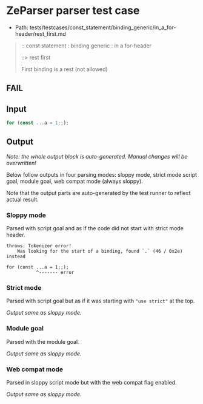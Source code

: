 # ZeParser parser test case

- Path: tests/testcases/const_statement/binding_generic/in_a_for-header/rest_first.md

> :: const statement : binding generic : in a for-header
>
> ::> rest first
>
> First binding is a rest (not allowed)
>
> 

## FAIL

## Input

`````js
for (const ...a = 1;;);
`````

## Output

_Note: the whole output block is auto-generated. Manual changes will be overwritten!_

Below follow outputs in four parsing modes: sloppy mode, strict mode script goal, module goal, web compat mode (always sloppy).

Note that the output parts are auto-generated by the test runner to reflect actual result.

### Sloppy mode

Parsed with script goal and as if the code did not start with strict mode header.

`````
throws: Tokenizer error!
    Was looking for the start of a binding, found `.` (46 / 0x2e) instead

for (const ...a = 1;;);
           ^------- error
`````

### Strict mode

Parsed with script goal but as if it was starting with `"use strict"` at the top.

_Output same as sloppy mode._

### Module goal

Parsed with the module goal.

_Output same as sloppy mode._

### Web compat mode

Parsed in sloppy script mode but with the web compat flag enabled.

_Output same as sloppy mode._
